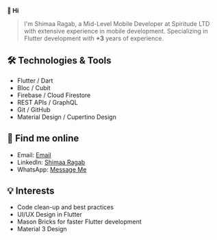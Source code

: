 **👋 Hi**
> I'm Shimaa Ragab, a Mid-Level Mobile Developer at Spiritude LTD with extensive experience in mobile development. Specializing in Flutter development with **+3** years of experience.

**🛠️ Technologies & Tools**
---
+ Flutter / Dart
+ Bloc / Cubit
+ Firebase / Cloud Firestore
+ REST APIs / GraphQL
+ Git / GitHub
+ Material Design / Cupertino Design

**💬 Find me online**
---
+ Email: [Email](shimaaragab297@gmail.com) 
+ LinkedIn: [Shimaa Ragab](https://www.linkedin.com/in/shimaa-ragab-a57596190/)
+ WhatsApp: [Message Me](https://wa.me/1284183181)
 
**💡 Interests**
---
+ Code clean-up and best practices
+ UI/UX Design in Flutter
+ Mason Bricks for faster Flutter development
+ Material 3 Design



